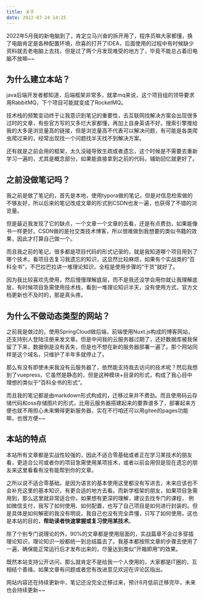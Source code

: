 ```yaml
---
title: 关于
date: 2022-07-24 14:25
---
```


2022年5月我的新电脑到了，肯定立马兴奋的拆开用了，程序员嘛大家都懂，换了电脑肯定是各种配置环境，欣喜的打开了IDEA，后面使用的过程中有时候缺少资料就去老电脑上去找，但是过了两个月发现难受的地方了，毕竟不能总占着旧电脑不放嘛~~
<!-- more -->

## 为什么建立本站？
java后端开发者都知道，后端框架非常多，就拿mq来说，这个项目组的领导要求用RabbitMQ，下个项目可能就变成了RocketMQ。

技术栈的频繁变动终于让我意识到笔记的重要性，去互联网找解决方案会出现很多过时的文章，有些官方写的又多烂大家都懂，再加上自身英语不好。搜索引擎推给我的大多是浏览量高的链接，但是浏览量高不代表可以解决问题，有可能是各类爬虫爬过来的，经常出现找一个问题找半天找不到解决方案。

还有就是之前会用的框架，太久没碰导致生疏或者遗忘，这个时候是不需要去重新学习一遍的，尤其是概念部分，如果能直接拿到之前的代码，辅助回忆就更好了。

## 之前没做笔记吗？
我之前是做了笔记的，首先是本地，使用typora做的笔记，但是对信息检索做的不够友好，所以后来的笔记改成文章的形式到CSDN也发一遍，也获得了不错的浏览量。

但是最近我发现了它的缺点，一个文章一个文章的去看，还是有点费劲，如果能像书一样更好。CSDN做的是社交类技术博客，所以很难做到我想要的类似书籍的效果，因此才打算自己做一个。

而且我之前的笔记，很多都是项目代码的形式记录的，就是我知道哪个项目用到了哪个技术，看项目去复习我遗忘的知识，这显然比较麻烦，如果有个实战类的“百科全书”，不巴拉巴拉讲一堆理论知识，全程是使用步骤的“干货”就好了。

因为我比较喜欢先使用，然后慢慢理解底层，而不是我还没学会用你就让我理解底层，有时候项目急需使用技术栈，看到一堆理论知识半天，没有使用方式，官方文档更新也不及时的，那是真头疼。

## 为什么不做动态类型的网站？
之前我是做过的，使用SpringCloud做后端，前端使用Nuxt.js构成的博客网站，还支持别人登陆注册来发文章。但是中间我的云服务器过期了，还好数据库被我保留了下来，数据倒是没有丢失，但是也不想在新的服务器部署一遍了。那个网站同样是这个域名，只维护了半年多就停止了。

那么有没有即使未来我没有云服务器了，依然能支持我去访问的技术呢？然后我想到了vuepress，它虽然是静态的，但是这种模块+目录的形式，构成了我心目中理想的类似于”百科全书的形式“。

而且我的笔记都是由markdown形式构成的，迁移过来并不费劲。而且使用码云存储代码和oss存储图片的形式，比用云服务器搭建起来的要靠谱多了，部署起来方便也就不用担心未来懒得更新服务器，实在不行咱还可以用gitee的pages功能嘛，也很方便~~

## 本站的特点
本站所有文章都是实战性较强的，因此不适合零基础或者正在学习某技术的朋友看，更适合公司或者你的项目急需使用某项技术，或者以前会用但是现在遗忘的朋友来这里看看有没有能帮到你的文章。

之所以说不适合零基础，是因为语言的基本使用这里都没有写进去，未来应该也不会补充这里的基本知识，有更合适的地方去看。而新学框架的朋友，如果项目急需用到，那么这里就非常适合你，如果想有更深的理解，建议去找专门的课程，
例如微信支付，我写了如何使用、如何配置，也写了自己项目是如何进行封装的。但是具体是如何解密的我没有明说，我自己也没有完全弄懂，只写了如何使用，这也是本站的目的，**帮助读者快速掌握或复习使用某技术**。

除了个别专门说理论的外，90%的文章都是使用层面的，实战篇章不会过多穿插理论知识，理论知识一般都统一到总结篇去了。我基本都按照文章的步骤去使用了一遍，确保能正常运行后才发布出来的，尽量达到类似“开箱即用”的效果。

既然本站支持公开访问，那么就肯定不是给我一个人使用的，大家都是IT圈的，互相结个善缘。如果文章有问题或者您有改进意见欢迎在评论区指出。

网站内容还在持续更新中，笔记还没完全迁移过来，预计8月低前迁移完毕，未来也会持续更新~~
